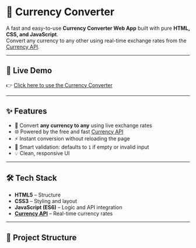 # 💱 Currency Converter

A fast and easy-to-use **Currency Converter Web App** built with pure **HTML, CSS, and JavaScript**.  
Convert any currency to any other using real-time exchange rates from the [Currency API](https://api.currency-api.pages.dev).

---

## 🚀 Live Demo

👉 [Click here to use the Currency Converter](https://zainab-siddiq.github.io/Currency-converter/)

---

## ✨ Features

- 🔁 Convert **any currency to any** using live exchange rates
- 🌐 Powered by the free and fast [Currency API](https://api.currency-api.pages.dev)
- ⚡ Instant conversion without reloading the page
- 🧠 Smart validation: defaults to `1` if empty or invalid input
- 💡 Clean, responsive UI

---

## 🛠️ Tech Stack

- **HTML5** – Structure  
- **CSS3** – Styling and layout  
- **JavaScript (ES6)** – Logic and API integration  
- **[Currency API](https://github.com/fawazahmed0/exchange-api)** – Real-time currency rates

---

## 📁 Project Structure

